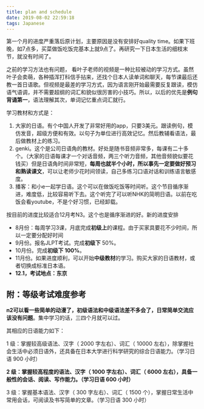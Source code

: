 ```yaml
---
title: plan and schedule
date: 2019-08-02 22:59:18
tags: Japanese
---
```


第一个月的进度严重落后原计划，主要原因是没有安排好quality time。如果下班晚，如7点多，买菜做饭吃饭完基本上就9点了。再研究一下日本生活的细枝末节，就没有时间了。

 

之前的学习方法也有问题， 看叶子老师的视频是一种比较被动的学习方式。虽然叶子会卖萌，各种插浑打科信手拈来，还找个日本人读单词和聊天，每节课最后还教一首日语歌。但视频是最差的学习方式，因为语言刚开始最需要反复跟读，模仿语气语调，并不需要超纲的词汇和貌似很厉害的小技巧。所以，以后的优先是**例句背诵第一**，语法理解其次，单词记忆重点词汇就行。

 

学习教材和方式是：

1. 大家的日语。有个中国人开发了非常好用的app，只要3美元。跟读例句，模仿发音，超级方便和有效。以句子为单位进行高效记忆。然后教辅看语法，最后做教材上的练习。
2. genki。这个是公司日语角的教材。好处是随书音频非常多，每课有二十多个。（大家的日语每课才一个对话音频，两三个听力音频，其他音频貌似要花钱买）但是日语角时间非常短，**每周也就半个小时，所以事先一定要做好预习和熟读课文**，可以让老师少花时间领读，自己多练习口语对话和训练语言敏感度。
3. 播客：和小e一起学日语。这个可以在做饭吃饭等时间听。这个节目循序渐进，难度低，比较容易听下去。这个听完了可以听NHK的简明日语。以前在吃饭会看youtube，不是个好习惯，已经卸载。

 

按目前的进度比较适合12月考N3。这个也是循序渐进的好。新的进度安排

- 8月份：每周学习3课，月底完成**初级上**的课程。由于买家具要花不少时间，所以一定要分配好时间
- 9月份。报名JLPT考试。完成**初级下** 50%。
- 10月份。完成**初级下 100%**。
- 11月份。如果进度顺利，可以开始**中级教材**的学习。购买大家的日语教材，或者切换成标准日本语。
- **12.1，考试地点：东京**



## 附：等级考试难度参考

**n2可以看一些简单的动漫了，初级语法和中级语法差不多会了，日常简单交流应该没有问题**。集中学习的话，三四个月就可以过。

其相应的日语能力如下： 

1 级：掌握较高级语法、汉字（ 2000 字左右）、词汇（ 10000 左右），除掌握社会生活中必须日语外，还具备在日本大学进行科学研究的综合日语能力。（学习日语 900 小时） 

**2 级：掌握较高程度的语法、汉字（ 1000 字左右）、词汇（ 6000 左右），具备一般性的会话、阅读、写作能力。（学习日语 600 小时）** 

3 级：掌握基本语法、汉字（ 300 字左右）、词汇（ 1500 个），掌握日常生活中常用会话，可阅读及书写简单的文章。（学习日语 300 小时）